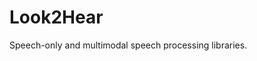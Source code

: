 <!--
 * @Author: Kai Li
 * @Date: 2022-05-26 20:47:33
 * @Email: lk21@mails.tsinghua.edu.cn
 * @LastEditTime: 2022-06-01 18:18:03
-->
# Look2Hear
Speech-only and multimodal speech processing libraries.
